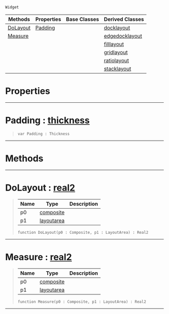  `Widget`

|Methods|Properties|Base Classes|Derived Classes|
|---|---|---|---|
|[ DoLayout](https://github.com/PlasmaEngine/PlasmaDocs/blob/master/code_reference/class_reference/layout.markdown#dolayout-plasma-engine-doc)|[ Padding](https://github.com/PlasmaEngine/PlasmaDocs/blob/master/code_reference/class_reference/layout.markdown#padding-plasma-engine-docu)| |[docklayout](https://github.com/PlasmaEngine/PlasmaDocs/blob/master/code_reference/class_reference/docklayout.markdown)|
|[ Measure](https://github.com/PlasmaEngine/PlasmaDocs/blob/master/code_reference/class_reference/layout.markdown#measure-plasma-engine-docu)| | |[edgedocklayout](https://github.com/PlasmaEngine/PlasmaDocs/blob/master/code_reference/class_reference/edgedocklayout.markdown)|
| | | |[filllayout](https://github.com/PlasmaEngine/PlasmaDocs/blob/master/code_reference/class_reference/filllayout.markdown)|
| | | |[gridlayout](https://github.com/PlasmaEngine/PlasmaDocs/blob/master/code_reference/class_reference/gridlayout.markdown)|
| | | |[ratiolayout](https://github.com/PlasmaEngine/PlasmaDocs/blob/master/code_reference/class_reference/ratiolayout.markdown)|
| | | |[stacklayout](https://github.com/PlasmaEngine/PlasmaDocs/blob/master/code_reference/class_reference/stacklayout.markdown)|


 #  Properties


---  
 #  Padding : [thickness](https://github.com/PlasmaEngine/PlasmaDocs/blob/master/code_reference/class_reference/thickness.markdown)

> 
> ``` lang=cpp, name=Lightning
> var Padding : Thickness


---  
 #  Methods


---  
 #  DoLayout : [real2](https://github.com/PlasmaEngine/PlasmaDocs/blob/master/code_reference/lightning_base_types/real2.markdown)

> 
> |Name|Type|Description|
> |---|---|---|
> |p0|[composite](https://github.com/PlasmaEngine/PlasmaDocs/blob/master/code_reference/class_reference/composite.markdown)| |
> |p1|[layoutarea](https://github.com/PlasmaEngine/PlasmaDocs/blob/master/code_reference/class_reference/layoutarea.markdown)| |
> ``` lang=cpp, name=Lightning
> function DoLayout(p0 : Composite, p1 : LayoutArea) : Real2
> ``` 


---  
 #  Measure : [real2](https://github.com/PlasmaEngine/PlasmaDocs/blob/master/code_reference/lightning_base_types/real2.markdown)

> 
> |Name|Type|Description|
> |---|---|---|
> |p0|[composite](https://github.com/PlasmaEngine/PlasmaDocs/blob/master/code_reference/class_reference/composite.markdown)| |
> |p1|[layoutarea](https://github.com/PlasmaEngine/PlasmaDocs/blob/master/code_reference/class_reference/layoutarea.markdown)| |
> ``` lang=cpp, name=Lightning
> function Measure(p0 : Composite, p1 : LayoutArea) : Real2
> ``` 


---  
 

 